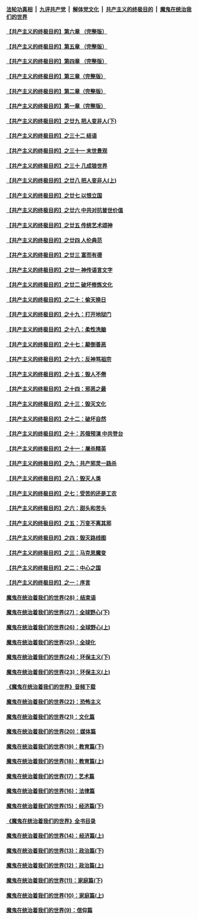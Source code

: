 ####  [法轮功真相](../../../../basic/blob/master/README.md?t=06221531) &nbsp;|&nbsp; [九评共产党](../../../../9ping.md/blob/master/README.md?t=06221531) &nbsp;|&nbsp; [解体党文化](../../../../jtdwh.md/blob/master/README.md?t=06221531)  &nbsp;|&nbsp; [共产主义的终极目的](../../../../gczydzjmd.md/blob/master/README.md?t=06221531) &nbsp;|&nbsp; [魔鬼在统治我们的世界](../../../../mgztzwmdsj.md/blob/master/README.md?t=06221531) 

#### [【共产主义的终极目的】第六章 （完整版）](../pages/nsc422/n11428913.md?t=06221531) 

#### [【共产主义的终极目的】第五章 （完整版）](../pages/nsc422/n11428912.md?t=06221531) 

#### [【共产主义的终极目的】第四章 （完整版）](../pages/nsc422/n11428907.md?t=06221531) 

#### [【共产主义的终极目的】第三章（完整版）](../pages/nsc422/n11428848.md?t=06221531) 

#### [【共产主义的终极目的】第二章（完整版）](../pages/nsc422/n11428831.md?t=06221531) 

#### [【共产主义的终极目的】第一章（完整版）](../pages/nsc422/n11417651.md?t=06221531) 

#### [【共产主义的终极目的】之廿九 把人变非人(下)](../pages/nsc422/n11344140.md?t=06221531) 

#### [【共产主义的终极目的】之三十二 结语](../pages/nsc422/n11360535.md?t=06221531) 

#### [【共产主义的终极目的】之三十一 末世景观](../pages/nsc422/n11351129.md?t=06221531) 

#### [【共产主义的终极目的】之三十 几成狼世界](../pages/nsc422/n11348280.md?t=06221531) 

#### [【共产主义的终极目的】之廿八 把人变非人(上)](../pages/nsc422/n11340492.md?t=06221531) 

#### [【共产主义的终极目的】之廿七 以恨立国](../pages/nsc422/n11336944.md?t=06221531) 

#### [【共产主义的终极目的】之廿六 中共对抗普世价值](../pages/nsc422/n11324785.md?t=06221531) 

#### [【共产主义的终极目的】之廿五 传统艺术颂神](../pages/nsc422/n11296396.md?t=06221531) 

#### [【共产主义的终极目的】之廿四 人伦典范](../pages/nsc422/n11296397.md?t=06221531) 

#### [【共产主义的终极目的】之廿三 富而有德](../pages/nsc422/n11283598.md?t=06221531) 

#### [【共产主义的终极目的】之廿一 神传语言文字](../pages/nsc422/n11263265.md?t=06221531) 

#### [【共产主义的终极目的】之廿二 破坏修炼文化](../pages/nsc422/n11245728.md?t=06221531) 

#### [【共产主义的终极目的】之二十：偷天换日](../pages/nsc422/n11238846.md?t=06221531) 

#### [【共产主义的终极目的】之十九：打开地狱门](../pages/nsc422/n11206376.md?t=06221531) 

#### [【共产主义的终极目的】之十八：柔性洗脑](../pages/nsc422/n11199994.md?t=06221531) 

#### [【共产主义的终极目的】之十七：颠倒善恶](../pages/nsc422/n11179782.md?t=06221531) 

#### [【共产主义的终极目的】之十六：反神骂祖宗](../pages/nsc422/n11166798.md?t=06221531) 

#### [【共产主义的终极目的】之十五：毁人不倦](../pages/nsc422/n11166792.md?t=06221531) 

#### [【共产主义的终极目的】之十四：邪恶之最](../pages/nsc422/n11150249.md?t=06221531) 

#### [【共产主义的终极目的】之十三：毁灭文化](../pages/nsc422/n11135227.md?t=06221531) 

#### [【共产主义的终极目的】之十二：破坏自然](../pages/nsc422/n11135214.md?t=06221531) 

#### [【共产主义的终极目的】之十：苏俄预演 中共登台](../pages/nsc422/n11118424.md?t=06221531) 

#### [【共产主义的终极目的】之十一：屠杀精英](../pages/nsc422/n11118442.md?t=06221531) 

#### [【共产主义的终极目的】之九：共产邪灵一路杀](../pages/nsc422/n11114139.md?t=06221531) 

#### [【共产主义的终极目的】之八：毁灭人类](../pages/nsc422/n11108503.md?t=06221531) 

#### [【共产主义的终极目的】之七：受苦的还是工农](../pages/nsc422/n11101809.md?t=06221531) 

#### [【共产主义的终极目的】之六：甜头和苦头](../pages/nsc422/n11096971.md?t=06221531) 

#### [【共产主义的终极目的】之五：万变不离其邪](../pages/nsc422/n11091285.md?t=06221531) 

#### [【共产主义的终极目的】之四：毁灭路线图](../pages/nsc422/n11086284.md?t=06221531) 

#### [【共产主义的终极目的】之三：马克思魔变](../pages/nsc422/n11061941.md?t=06221531) 

#### [【共产主义的终极目的】之二：中心之国](../pages/nsc422/n11047728.md?t=06221531) 

#### [【共产主义的终极目的】之一：序言](../pages/nsc422/n11086077.md?t=06221531) 

#### [魔鬼在统治着我们的世界(28)：结束语](../pages/nsc422/n10936246.md?t=06221531) 

#### [魔鬼在统治着我们的世界(27)：全球野心(下)](../pages/nsc422/n10928319.md?t=06221531) 

#### [魔鬼在统治着我们的世界(26)：全球野心(上)](../pages/nsc422/n10900318.md?t=06221531) 

#### [魔鬼在统治着我们的世界(25)：全球化](../pages/nsc422/n10788205.md?t=06221531) 

#### [魔鬼在统治着我们的世界(24)：环保主义(下)](../pages/nsc422/n10695307.md?t=06221531) 

#### [魔鬼在统治着我们的世界(23)：环保主义(上)](../pages/nsc422/n10688613.md?t=06221531) 

#### [《魔鬼在统治着我们的世界》音频下载](../pages/nsc422/n10635553.md?t=06221531) 

#### [魔鬼在统治着我们的世界(22)：恐怖主义](../pages/nsc422/n10614727.md?t=06221531) 

#### [魔鬼在统治着我们的世界(21)：文化篇](../pages/nsc422/n10597706.md?t=06221531) 

#### [魔鬼在统治着我们的世界(20)：媒体篇](../pages/nsc422/n10586579.md?t=06221531) 

#### [魔鬼在统治着我们的世界(19)：教育篇(下)](../pages/nsc422/n10564808.md?t=06221531) 

#### [魔鬼在统治着我们的世界(18)：教育篇(上)](../pages/nsc422/n10526970.md?t=06221531) 

#### [魔鬼在统治着我们的世界(17)：艺术篇](../pages/nsc422/n10499093.md?t=06221531) 

#### [魔鬼在统治着我们的世界(16)：法律篇](../pages/nsc422/n10485969.md?t=06221531) 

#### [魔鬼在统治着我们的世界(15)：经济篇(下)](../pages/nsc422/n10469975.md?t=06221531) 

#### [《魔鬼在统治着我们的世界》全书目录](../pages/nsc422/n10464261.md?t=06221531) 

#### [魔鬼在统治着我们的世界(14)：经济篇(上)](../pages/nsc422/n10457370.md?t=06221531) 

#### [魔鬼在统治着我们的世界(13)：政治篇(下)](../pages/nsc422/n10448270.md?t=06221531) 

#### [魔鬼在统治着我们的世界(12)：政治篇(上)](../pages/nsc422/n10444576.md?t=06221531) 

#### [魔鬼在统治着我们的世界(11)：家庭篇(下)](../pages/nsc422/n10440961.md?t=06221531) 

#### [魔鬼在统治着我们的世界(10)：家庭篇(上)](../pages/nsc422/n10435448.md?t=06221531) 

#### [魔鬼在统治着我们的世界(9)：信仰篇](../pages/nsc422/n10432159.md?t=06221531) 

